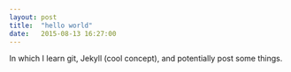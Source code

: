 ```yaml
---
layout: post
title:  "hello world"
date:   2015-08-13 16:27:00
---
```


In which I learn git, Jekyll (cool concept), and potentially post some things.
